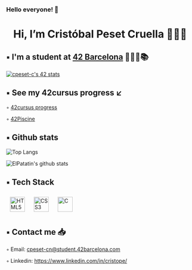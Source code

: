 ### Hello everyone! 👋

<h1 align="center"> Hi, I’m Cristóbal Peset Cruella 🙋🏻‍♂️ </h1>

## ▪️ I'm a student at [42 Barcelona](https://www.42barcelona.com/es/) 👨🏻‍💻📚 

[![cpeset-c's 42 stats](https://badge42.vercel.app/api/v2/cl5jfm7f4019309l3bu9a6pd8/stats?cursusId=21&coalitionId=204)](https://github.com/JaeSeoKim/badge42)

## ▪️ See my 42cursus progress ↙️ 

◦ [42cursus progress](https://github.com/ElPatatin/42-Cursus_Public)

◦ [42Piscine](https://github.com/ElPatatin/42_Piscine)

## ▪️ Github stats

![Top Langs](https://github-readme-stats.vercel.app/api/top-langs/?username=ElPatatin&layout=compact&theme=dark&hide_border=true)

![ElPatatin's github stats](https://github-readme-stats.vercel.app/api?username=ElPatatin&show_icons=true&hide_border=true&theme=dark)

## ▪️ Tech Stack

<img style="margin: 10px" src="https://profilinator.rishav.dev/skills-assets/html5-original-wordmark.svg" alt="HTML5" height="40" /> <img style="margin: 10px" src="https://profilinator.rishav.dev/skills-assets/css3-original-wordmark.svg" alt="CSS3" height="40" />  <img style="margin: 10px" src="https://profilinator.rishav.dev/skills-assets/c-original.svg" alt="C" height="40" />

## ▪️ Contact me 📥

◦ Email: cpeset-cn@student.42barcelona.com

◦ Linkedin: https://www.linkedin.com/in/cristope/
